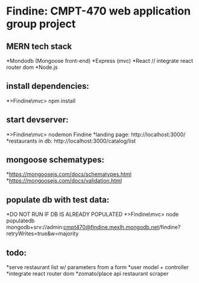 # Findine: CMPT-470 web application group project

## MERN tech stack
*Mondodb (Mongoose front-end)
*Express (mvc)
*React // integrate react router dom
*Node.js

## install dependencies:
*>Findine\mvc> npm install

## start devserver:
*>Findine\mvc> nodemon Findine
*landing page: http://localhost:3000/
*restaurants in db: http://localhost:3000/catalog/list

## mongoose schematypes:
*https://mongoosejs.com/docs/schematypes.html
*https://mongoosejs.com/docs/validation.html

## populate db with test data:
*DO NOT RUN IF DB IS ALREADY POPULATED
*>Findine\mvc> node populatedb mongodb+srv://admin:cmpt470@findine.mexlh.mongodb.net/findine?retryWrites=true&w=majority


## todo:
*serve restaurant list w/ parameters from a form
*user model + controller
*integrate react router dom
*zomato/place api restaurant scraper
    